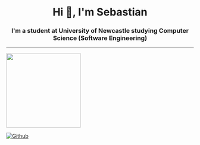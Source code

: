 <h1 align="center">Hi 👋, I'm Sebastian</h1>
<h3 align="center">I'm a student at University of Newcastle studying Computer Science (Software Engineering)</h3>

---

<div align="left">

<div align="centre">
<img height=200 src=https://github-readme-stats.vercel.app/api?username=Thelegendseb&theme=transparent&hide_title=true&show_icons=true/>
</div>
  
[![Github](https://img.shields.io/github/followers/Thelegendseb?label=Follow&style=social)](https://github.com/Thelegendseb)
</div>
